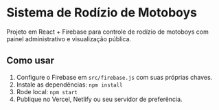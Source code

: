 # Sistema de Rodízio de Motoboys

Projeto em React + Firebase para controle de rodízio de motoboys com painel administrativo e visualização pública.

## Como usar

1. Configure o Firebase em `src/firebase.js` com suas próprias chaves.
2. Instale as dependências: `npm install`
3. Rode local: `npm start`
4. Publique no Vercel, Netlify ou seu servidor de preferência.

